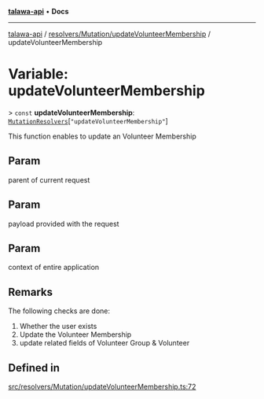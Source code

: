 [**talawa-api**](../../../../README.md) • **Docs**

***

[talawa-api](../../../../modules.md) / [resolvers/Mutation/updateVolunteerMembership](../README.md) / updateVolunteerMembership

# Variable: updateVolunteerMembership

\> `const` **updateVolunteerMembership**: [`MutationResolvers`](../../../../types/generatedGraphQLTypes/type-aliases/MutationResolvers.md)\[`"updateVolunteerMembership"`\]

This function enables to update an Volunteer Membership

## Param

parent of current request

## Param

payload provided with the request

## Param

context of entire application

## Remarks

The following checks are done:
1. Whether the user exists
2. Update the Volunteer Membership
3. update related fields of Volunteer Group & Volunteer

## Defined in

[src/resolvers/Mutation/updateVolunteerMembership.ts:72](https://github.com/PalisadoesFoundation/talawa-api/blob/f4877b986932181336f42a7336754de05976cd97/src/resolvers/Mutation/updateVolunteerMembership.ts#L72)
